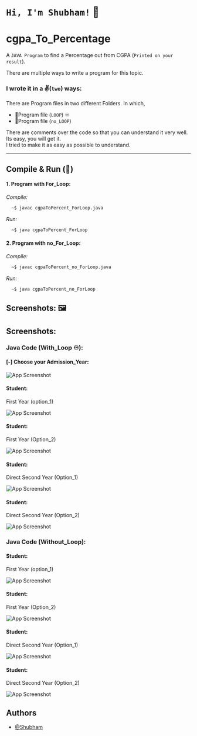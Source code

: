 
# ```Hi, I'm Shubham!``` 👋


# __cgpa_To_Percentage__

A ```JAVA Program``` to find a Percentage out from CGPA (```Printed on your result```).

There are multiple ways to write a program for this topic.

### I wrote it in a ✌️(```two```) ways:
 There are Program files in two different Folders. In which, 
* 📁Program file (```LOOP```)  ♾ 
* 📁Program file (```no_LOOP```)

There are comments over the code so that you can understand it very well.\
Its easy, you will get it.\
I tried to make it as easy as possible to understand.

----------------
## Compile & Run (🏃)

#### 1. Program with For_Loop: 
_Compile:_ 
```bash
  ~$ javac cgpaToPercent_ForLoop.java
``` 
_Run:_
```bash
  ~$ java cgpaToPercent_ForLoop 
```

#### 2. Program with no_For_Loop: 
_Compile:_
```bash
  ~$ javac cgpaToPercent_no_ForLoop.java
```
_Run:_
```bash
  ~$ java cgpaToPercent_no_ForLoop
```
## Screenshots: 🖼️


## Screenshots:

### Java Code (With_Loop ♾):
#### [-] Choose your Admission_Year:
![App Screenshot](https://github.com/shubham3652/cgpa_To_Percentage/blob/master/cgpaToPercent_(forLoop)/Program%20Output/01st%20Image(To%20Choose%20Admission_Year).png?raw=true)

####  Student: 
First Year (option_1)

![App Screenshot](https://github.com/shubham3652/cgpa_To_Percentage/blob/master/cgpaToPercent_(forLoop)/Program%20Output/02nd%20img%20(1st%20Option%208%20Sems%20Cgpa)%20.png?raw=true)

####  Student: 
First Year (Option_2) 

![App Screenshot](https://github.com/shubham3652/cgpa_To_Percentage/blob/master/cgpaToPercent_(forLoop)/Program%20Output/03rd%20img%20(2nd%20Option%204_yrs%20cgpa).png?raw=true)

####  Student:  
Direct Second Year (Option_1)

![App Screenshot](https://github.com/shubham3652/cgpa_To_Percentage/blob/master/cgpaToPercent_(forLoop)/Program%20Output/04th%20img%20(1st%20Option%206_Sems%20cgpa).png?raw=true)

####  Student:
Direct Second Year (Option_2)

![App Screenshot](https://github.com/shubham3652/cgpa_To_Percentage/blob/master/cgpaToPercent_(forLoop)/Program%20Output/05th%20img%20(2nd%20Option%203_yrs%20cgpa).png?raw=true)

### Java Code (Without_Loop):
#### Student:
First Year (option_1) 

![App Screenshot](https://github.com/shubham3652/cgpa_To_Percentage/blob/master/cgpaToPercent_(no_ForLoop)/Program_Output/01st%20img%20(1st%20Option%208%20Sems%20Cgpa).png?raw=true)

#### Student:
First Year (Option_2)

![App Screenshot](https://github.com/shubham3652/cgpa_To_Percentage/blob/master/cgpaToPercent_(no_ForLoop)/Program_Output/02nd%20img%20(2nd%20Option%204_yrs%20Cgpa).png?raw=true)

#### Student:
Direct Second Year (Option_1)

![App Screenshot](https://github.com/shubham3652/cgpa_To_Percentage/blob/master/cgpaToPercent_(no_ForLoop)/Program_Output/03nd%20img%20(1st%20Option%206_Sems%20Cgpa).png?raw=true)

#### Student:
Direct Second Year (Option_2)

![App Screenshot](https://github.com/shubham3652/cgpa_To_Percentage/blob/master/cgpaToPercent_(no_ForLoop)/Program_Output/04th%20img%20(2nd%20Option%203_yrs%20Cgpa).png?raw=true)


## Authors

- [@Shubham](https://github.com/shubham3652)

